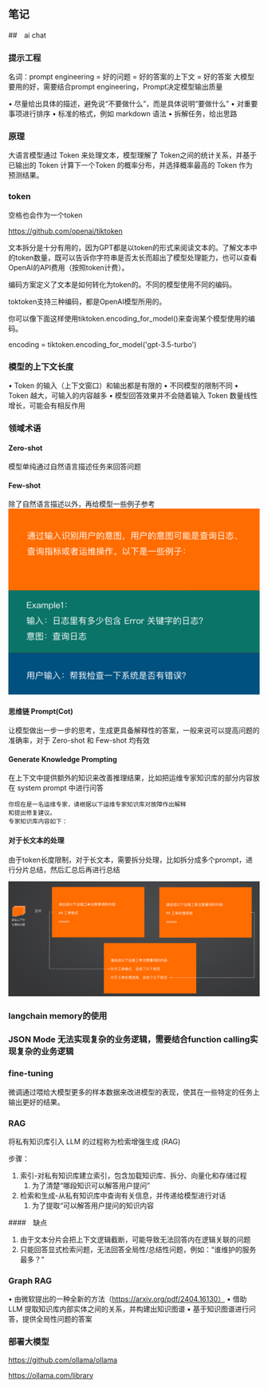 笔记
---


##　ai chat


### 提示工程

名词：prompt engineering = 好的问题 = 好的答案的上下文 = 好的答案
大模型要用的好，需要结合prompt engineering，Prompt决定模型输出质量

• 尽量给出具体的描述，避免说“不要做什么”，而是具体说明“要做什么”
• 对重要事项进行排序
• 标准的格式，例如 markdown 语法
• 拆解任务，给出思路

### 原理

大语言模型通过 Token 来处理文本，模型理解了 Token之间的统计关系，并基于已输出的 Token 计算下一个Token 的概率分布，并选择概率最高的 Token 作为预测结果。

### token
空格也会作为一个token

https://github.com/openai/tiktoken

文本拆分是十分有用的，因为GPT都是以token的形式来阅读文本的。了解文本中的token数量，既可以告诉你字符串是否太长而超出了模型处理能力，也可以查看OpenAI的API费用（按照token计费）。 

编码方案定义了文本是如何转化为token的。不同的模型使用不同的编码。

toktoken支持三种编码，都是OpenAI模型所用的。

你可以像下面这样使用tiktoken.encoding_for_model()来查询某个模型使用的编码。

encoding = tiktoken.encoding_for_model('gpt-3.5-turbo')

### 模型的上下文长度

• Token 的输入（上下文窗口）和输出都是有限的
• 不同模型的限制不同
• Token 越大，可输入的内容越多
• 模型回答效果并不会随着输入 Token 数量线性增长，可能会有相反作用


### 领域术语

#### Zero-shot  
 模型单纯通过自然语言描述任务来回答问题

#### Few-shot
 除了自然语言描述以外，再给模型一些例子参考
 ![](images/fewshot.png)

#### 思维链 Prompt(Cot)

让模型做出一步一步的思考，生成更具备解释性的答案，一般来说可以提高问题的准确率，对于 Zero-shot 和 Few-shot 均有效

#### Generate Knowledge Prompting

在上下文中提供额外的知识来改善推理结果，比如把运维专家知识库的部分内容放在 system prompt 中进行问答

```
你现在是一名运维专家，请根据以下运维专家知识库对故障作出解释
和提出修复建议。
专家知识库内容如下：
```


#### 对于长文本的处理

由于token长度限制，对于长文本，需要拆分处理，比如拆分成多个prompt，进行分片总结，然后汇总后再进行总结

![](images/split.png)


### langchain memory的使用


### JSON Mode 无法实现复杂的业务逻辑，需要结合function calling实现复杂的业务逻辑



### fine-tuning


微调通过喂给大模型更多的样本数据来改进模型的表现，使其在一些特定的任务上输出更好的结果。


### RAG

将私有知识库引入 LLM 的过程称为检索增强生成 (RAG)

步骤：
1. 索引-对私有知识库建立索引，包含加载知识库、拆分、向量化和存储过程
    1. 为了清楚“哪段知识可以解答用户提问”
2. 检索和生成-从私有知识库中查询有关信息，并传递给模型进行对话
    1. 为了提取“可以解答用户提问的知识内容

####　缺点

1. 由于文本分片会把上下文逻辑截断，可能导致无法回答内在逻辑关联的问题
2. 只能回答显式检索问题，无法回答全局性/总结性问题，例如：“谁维护的服务最多？”

### Graph RAG

• 由微软提出的一种全新的方法（https://arxiv.org/pdf/2404.16130）
• 借助 LLM 提取知识库内部实体之间的关系，并构建出知识图谱
• 基于知识图谱进行问答，提供全局性问题的答案

### 部署大模型
https://github.com/ollama/ollama

https://ollama.com/library